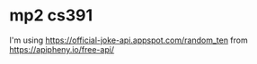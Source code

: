 # mp2 cs391
 
I'm using https://official-joke-api.appspot.com/random_ten from https://apipheny.io/free-api/
